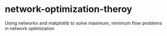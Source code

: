 # network-optimization-theroy
Using networkx and matplotlib to solve maximum, minimum flow problems in network optimization
